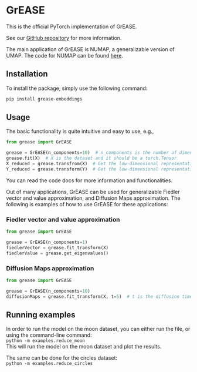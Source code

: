 # GrEASE

<p align="center">

[//]: # (This is the official PyTorch implementation of GrEASE from the paper ["Generalizable Spectral Embedding with Applications to UMAP]&#40;&#41;.<br>)
This is the official PyTorch implementation of GrEASE.

See our [GitHub repository](https://github.com/shaham-lab/GrEASE) for more information.

The main application of GrEASE is NUMAP, a generalizable version of UMAP. The code for NUMAP can be found [here](https://github.com/shaham-lab/NUMAP).

## Installation
To install the package, simply use the following command:

```bash
pip install grease-embeddings
```

## Usage

The basic functionality is quite intuitive and easy to use, e.g.,

```python
from grease import GrEASE

grease = GrEASE(n_components=10)  # n_components is the number of dimensions in the low-dimensional representation
grease.fit(X)  # X is the dataset and it should be a torch.Tensor
X_reduced = grease.transfrom(X)  # Get the low-dimensional representation of the dataset
Y_reduced = grease.transform(Y)  # Get the low-dimensional representation of a test dataset

```

You can read the code docs for more information and functionalities.<br>

Out of many applications, GrEASE can be used for generalizable Fiedler vector and value approximation, and Diffusion Maps approximation. The following is examples of how to use GrEASE for these applications:

### Fiedler vector and value approximation

```python
from grease import GrEASE

grease = GrEASE(n_components=1)
fiedlerVector = grease.fit_transform(X)
fiedlerValue = grease.get_eigenvalues()
```

### Diffusion Maps approximation

```python
from grease import GrEASE

grease = GrEASE(n_components=10)
diffusionMaps = grease.fit_transform(X, t=5)  # t is the diffusion time
```

## Running examples

In order to run the model on the moon dataset, you can either run the file, or using the command-line command:<br>
`python -m examples.reduce_moon`<br>
This will run the model on the moon dataset and plot the results.

The same can be done for the circles dataset:<br>
`python -m examples.reduce_circles`<br>




[//]: # (## Citation)

[//]: # ()
[//]: # (```)

[//]: # ()
[//]: # (@inproceedings{shaham2018,)

[//]: # (author = {Uri Shaham and Kelly Stanton and Henri Li and Boaz Nadler and Ronen Basri and Yuval Kluger},)

[//]: # (title = {SpectralNet: Spectral Clustering Using Deep Neural Networks},)

[//]: # (booktitle = {Proc. ICLR 2018},)

[//]: # (year = {2018})

[//]: # (})

[//]: # ()
[//]: # (```)
